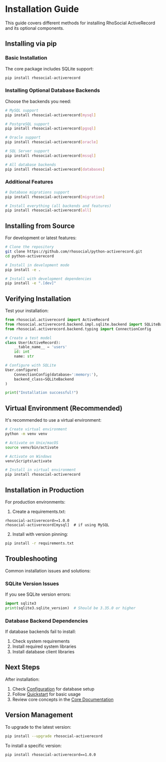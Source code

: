 # Installation Guide

This guide covers different methods for installing RhoSocial ActiveRecord and its optional components.

## Installing via pip

### Basic Installation

The core package includes SQLite support:

```bash
pip install rhosocial-activerecord
```

### Installing Optional Database Backends

Choose the backends you need:

```bash
# MySQL support
pip install rhosocial-activerecord[mysql]

# PostgreSQL support
pip install rhosocial-activerecord[pgsql]

# Oracle support
pip install rhosocial-activerecord[oracle]

# SQL Server support
pip install rhosocial-activerecord[mssql]

# All database backends
pip install rhosocial-activerecord[databases]
```

### Additional Features

```bash
# Database migrations support
pip install rhosocial-activerecord[migration]

# Install everything (all backends and features)
pip install rhosocial-activerecord[all]
```

## Installing from Source

For development or latest features:

```bash
# Clone the repository
git clone https://github.com/rhosocial/python-activerecord.git
cd python-activerecord

# Install in development mode
pip install -e .

# Install with development dependencies
pip install -e ".[dev]"
```

## Verifying Installation

Test your installation:

```python
from rhosocial.activerecord import ActiveRecord
from rhosocial.activerecord.backend.impl.sqlite.backend import SQLiteBackend
from rhosocial.activerecord.backend.typing import ConnectionConfig

# Create a test model
class User(ActiveRecord):
    __table_name__ = 'users'
    id: int
    name: str

# Configure with SQLite
User.configure(
    ConnectionConfig(database=':memory:'),
    backend_class=SQLiteBackend
)

print("Installation successful!")
```

## Virtual Environment (Recommended)

It's recommended to use a virtual environment:

```bash
# Create virtual environment
python -m venv venv

# Activate on Unix/macOS
source venv/bin/activate

# Activate on Windows
venv\Scripts\activate

# Install in virtual environment
pip install rhosocial-activerecord
```

## Installation in Production

For production environments:

1. Create a requirements.txt:
```text
rhosocial-activerecord>=1.0.0
rhosocial-activerecord[mysql]  # if using MySQL
```

2. Install with version pinning:
```bash
pip install -r requirements.txt
```

## Troubleshooting

Common installation issues and solutions:

### SQLite Version Issues
If you see SQLite version errors:
```python
import sqlite3
print(sqlite3.sqlite_version)  # Should be 3.35.0 or higher
```

### Database Backend Dependencies
If database backends fail to install:
1. Check system requirements
2. Install required system libraries
3. Install database client libraries

## Next Steps

After installation:
1. Check [Configuration](configuration.md) for database setup
2. Follow [Quickstart](quickstart.md) for basic usage
3. Review core concepts in the [Core Documentation](../1.core/index.md)

## Version Management

To upgrade to the latest version:
```bash
pip install --upgrade rhosocial-activerecord
```

To install a specific version:
```bash
pip install rhosocial-activerecord==1.0.0
```